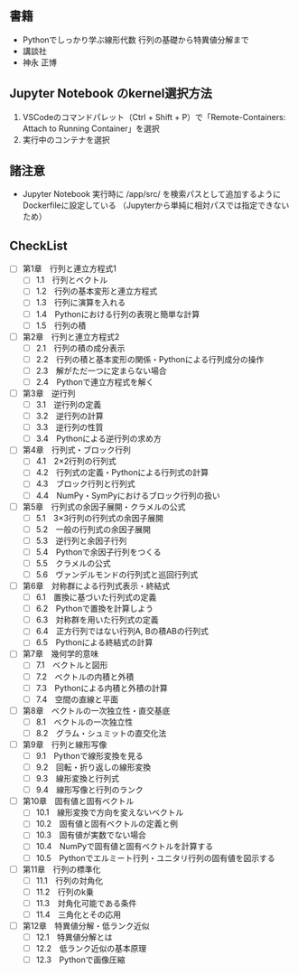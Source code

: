 ## 書籍
- Pythonでしっかり学ぶ線形代数 行列の基礎から特異値分解まで
- 講談社
- 神永 正博

## Jupyter Notebook のkernel選択方法
1. VSCodeのコマンドパレット（Ctrl + Shift + P）で「Remote-Containers: Attach to Running Container」を選択
1. 実行中のコンテナを選択

## 諸注意
- Jupyter Notebook 実行時に /app/src/ を検索パスとして追加するように Dockerfileに設定している
  （Jupyterから単純に相対パスでは指定できないため）

## CheckList
- [ ] 第1章　行列と連立方程式1
  - [ ] 1.1　行列とベクトル
  - [ ] 1.2　行列の基本変形と連立方程式
  - [ ] 1.3　行列に演算を入れる
  - [ ] 1.4　Pythonにおける行列の表現と簡単な計算
  - [ ] 1.5　行列の積
- [ ] 第2章　行列と連立方程式2
  - [ ] 2.1　行列の積の成分表示
  - [ ] 2.2　行列の積と基本変形の関係・Pythonによる行列成分の操作
  - [ ] 2.3　解がただ一つに定まらない場合
  - [ ] 2.4　Pythonで連立方程式を解く
- [ ] 第3章　逆行列
  - [ ] 3.1　逆行列の定義
  - [ ] 3.2　逆行列の計算
  - [ ] 3.3　逆行列の性質
  - [ ] 3.4　Pythonによる逆行列の求め方
- [ ] 第4章　行列式・ブロック行列
  - [ ] 4.1　2×2行列の行列式
  - [ ] 4.2　行列式の定義・Pythonによる行列式の計算
  - [ ] 4.3　ブロック行列と行列式
  - [ ] 4.4　NumPy・SymPyにおけるブロック行列の扱い
- [ ] 第5章　行列式の余因子展開・クラメルの公式
  - [ ] 5.1　3×3行列の行列式の余因子展開
  - [ ] 5.2　一般の行列式の余因子展開
  - [ ] 5.3　逆行列と余因子行列
  - [ ] 5.4　Pythonで余因子行列をつくる
  - [ ] 5.5　クラメルの公式
  - [ ] 5.6　ヴァンデルモンドの行列式と巡回行列式
- [ ] 第6章　対称群による行列式表示・終結式
  - [ ] 6.1　置換に基づいた行列式の定義
  - [ ] 6.2　Pythonで置換を計算しよう
  - [ ] 6.3　対称群を用いた行列式の定義
  - [ ] 6.4　正方行列ではない行列A, Bの積ABの行列式
  - [ ] 6.5　Pythonによる終結式の計算
- [ ] 第7章　幾何学的意味
  - [ ] 7.1　ベクトルと図形
  - [ ] 7.2　ベクトルの内積と外積
  - [ ] 7.3　Pythonによる内積と外積の計算
  - [ ] 7.4　空間の直線と平面
- [ ] 第8章　ベクトルの一次独立性・直交基底
  - [ ] 8.1　ベクトルの一次独立性
  - [ ] 8.2　グラム・シュミットの直交化法
- [ ] 第9章　行列と線形写像
  - [ ] 9.1　Pythonで線形変換を見る
  - [ ] 9.2　回転・折り返しの線形変換
  - [ ] 9.3　線形変換と行列式
  - [ ] 9.4　線形写像と行列のランク
- [ ] 第10章　固有値と固有ベクトル
  - [ ] 10.1　線形変換で方向を変えないベクトル
  - [ ] 10.2　固有値と固有ベクトルの定義と例
  - [ ] 10.3　固有値が実数でない場合
  - [ ] 10.4　NumPyで固有値と固有ベクトルを計算する
  - [ ] 10.5　Pythonでエルミート行列・ユニタリ行列の固有値を図示する
- [ ] 第11章　行列の標準化
  - [ ] 11.1　行列の対角化
  - [ ] 11.2　行列のk乗
  - [ ] 11.3　対角化可能である条件
  - [ ] 11.4　三角化とその応用
- [ ] 第12章　特異値分解・低ランク近似
  - [ ] 12.1　特異値分解とは
  - [ ] 12.2　低ランク近似の基本原理
  - [ ] 12.3　Pythonで画像圧縮